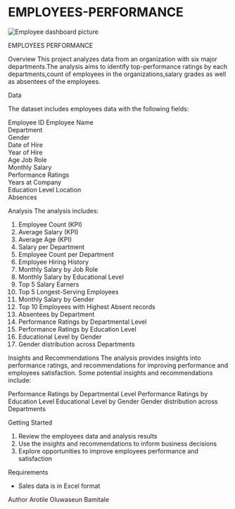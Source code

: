 # EMPLOYEES-PERFORMANCE
![Employee dashboard picture](https://github.com/user-attachments/assets/2ea00faf-4ffb-4dbe-ba8e-28855d284362)

EMPLOYEES PERFORMANCE

Overview
This project analyzes data from an organization with six major departments.The analysis aims to identify top-performance ratings by each departments,count of employees in the organizations,salary grades as well as absentees of the employees.

Data

The dataset includes employees data with the following fields:

Employee ID	
Employee Name	
Department	
Gender	
Date of Hire	
Year of Hire	
Age	
Job Role	
Monthly Salary		
Performance Ratings 	
Years at Company	
Education Level	
Location	
Absences

Analysis
The analysis includes:

1. Employee Count (KPI)
2. Average Salary (KPI)
3. Average Age (KPI)
4. Salary per Department
5. Employee Count per Department
6. Employee Hiring History
7. Monthly Salary by Job Role
8. Monthly Salary by Educational Level
9. Top 5 Salary Earners
10. Top 5 Longest-Serving Employees
11. Monthly Salary by Gender
12. Top 10 Employees with Highest Absent records
13. Absentees by Department
14. Performance Ratings by Departmental Level
15. Performance Ratings by Education Level
16. Educational Level by Gender
17. Gender distribution across Departments

Insights and Recommendations
The analysis provides insights into performance ratings, and recommendations for improving performance and employees satisfaction. Some potential insights and recommendations include:

Performance Ratings by Departmental Level
Performance Ratings by Education Level
Educational Level by Gender
Gender distribution across Departments

Getting Started
1. Review the employees data and analysis results
2. Use the insights and recommendations to inform business decisions
3. Explore opportunities to improve employees performance and satisfaction

Requirements
- Sales data is in Excel format

Author
Arotile Oluwaseun Bamitale
